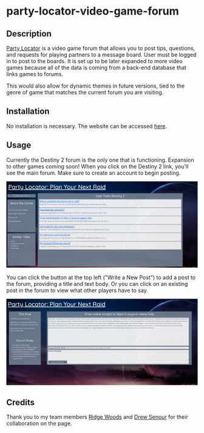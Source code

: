 # party-locator-video-game-forum

## Description

[Party Locator](https://github.com/CollyLee/p2-video-game-forum) is a video game forum that allows you to post tips, questions, and requests for playing partners to a message board. User must be logged in to post to the boards. It is set up to be later expanded to more video games because all of the data is coming from a back-end database that links games to forums. 

This would also allow for dynamic themes in future versions, tied to the genre of game that matches the current forum you are visiting.

## Installation

No installation is necessary. The website can be accessed [here](https://morning-spire-04153.herokuapp.com/games).

## Usage

Currently the Destiny 2 forum is the only one that is functioning. Expansion to other games coming soon! When you click on the Destiny 2 link, you'll see the main forum. Make sure to create an account to begin posting.

![Screenshot of forum page](./public/assets/images/Screenshot%202023-05-05%20115325.png)

You can click the button at the top left ("Write a New Post") to add a post to the forum, providing a title and text body. Or you can click on an existing post in the forum to view what other players have to say.

![Second screenshot of forum page](./public/assets/images/Screenshot%202023-05-05%20115346.png)

## Credits

Thank you to my team members [Ridge Woods](https://github.com/RWWoods/) and [Drew Senour](https://github.com/DScoderman) for their collaboration on the page.